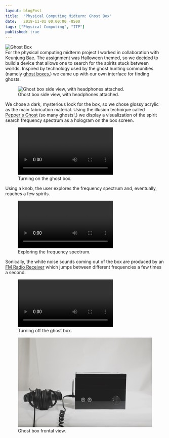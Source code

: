 ```yaml
---
layout: blogPost
title:  "Physical Computing Midterm: Ghost Box"
date:   2019-11-01 00:00:00 -0500
tags: ["Physical Computing", "ITP"]
published: true
---
```

<figure style="margin: 0;">
  <img class="" style="border: none;" src="/assets/images/blog/2019-11-01-ghost-box/2.png" alt="Ghost Box"/>
  <figcaption>
  </figcaption>
</figure>
For the physical computing midterm project I worked in collaboration with Keunjung Bae. The assignment was Halloween themed, so we decided to build a device that allows one to search for the spirits stuck between worlds. Inspired by technology used by the ghost hunting communities (namely <a href="https://rationalwiki.org/wiki/Ghost_box" target="__blanl" class="underlined">ghost boxes</a>,) we came up with our own interface for finding ghosts.

<figure>
  <img class="" style="" src="/assets/images/blog/2019-11-01-ghost-box/3.png" alt="Ghost box side view, with headphones attached."/>
  <figcaption>
    Ghost box side view, with headphones attached.
  </figcaption>
</figure>

We chose a dark, mysterious look for the box, so we chose glossy acrylic as the main fabrication material. Using the illusion technique called <a href="https://en.wikipedia.org/wiki/Pepper%27s_ghost" target="__blank" class="underlined">Pepper's Ghost</a> (so many ghosts!,) we display a visualization of the spirit search frequency spectrum as a hologram on the box screen.

<figure>
  <video src="/assets/images/blog/2019-11-01-ghost-box/first.mp4" preload controls loop alt="Turning on the ghost box."></video>
  <figcaption>
    Turning on the ghost box.
  </figcaption>
</figure>

Using a knob, the user explores the frequency spectrum and, eventually, reaches a few spirits.

<figure>
  <video src="/assets/images/blog/2019-11-01-ghost-box/mid.mp4" preload controls loop alt="Exploring the frequency spectrum."></video>
  <figcaption>
    Exploring the frequency spectrum.
  </figcaption>
</figure>

Sonically, the white noise sounds coming out of the box are produced by an <a href="https://www.sparkfun.com/datasheets/Wireless/General/TEA5767.pdf" target="__blank" class="underlined">FM Radio Receiver</a> which jumps between different frequencies a few times a second. 

<figure>
  <video src="/assets/images/blog/2019-11-01-ghost-box/last.mp4" preload controls loop alt="Turning off the ghost box."></video>
  <figcaption>
    Turning off the ghost box.
  </figcaption>
</figure>

<figure>
  <img class="" style="" src="/assets/images/blog/2019-11-01-ghost-box/1.png" alt="Ghost box frontal view."/>
  <figcaption>
    Ghost box frontal view.
  </figcaption>
</figure>